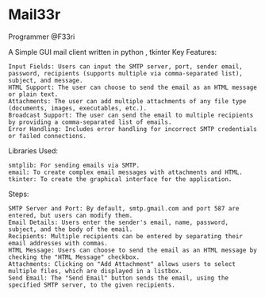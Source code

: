 # Mail33r
Programmer @F33ri

A Simple GUI mail client written in python , tkinter
Key Features:

    Input Fields: Users can input the SMTP server, port, sender email, password, recipients (supports multiple via comma-separated list), subject, and message.
    HTML Support: The user can choose to send the email as an HTML message or plain text.
    Attachments: The user can add multiple attachments of any file type (documents, images, executables, etc.).
    Broadcast Support: The user can send the email to multiple recipients by providing a comma-separated list of emails.
    Error Handling: Includes error handling for incorrect SMTP credentials or failed connections.

Libraries Used:

    smtplib: For sending emails via SMTP.
    email: To create complex email messages with attachments and HTML.
    tkinter: To create the graphical interface for the application.

Steps:

    SMTP Server and Port: By default, smtp.gmail.com and port 587 are entered, but users can modify them.
    Email Details: Users enter the sender's email, name, password, subject, and the body of the email.
    Recipients: Multiple recipients can be entered by separating their email addresses with commas.
    HTML Message: Users can choose to send the email as an HTML message by checking the "HTML Message" checkbox.
    Attachments: Clicking on "Add Attachment" allows users to select multiple files, which are displayed in a listbox.
    Send Email: The "Send Email" button sends the email, using the specified SMTP server, to the given recipients.
